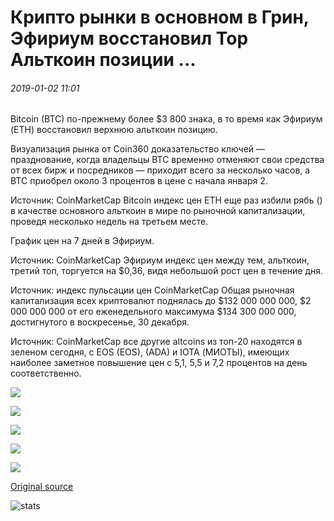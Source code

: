 # Крипто рынки в основном в Грин, Эфириум восстановил Top Альткоин позиции ...

###### 2019-01-02 11:01

Bitcoin (BTC) по-прежнему более $3 800 знака, в то время как Эфириум (ETH) восстановил верхнюю альткоин позицию.

Визуализация рынка от Coin360 доказательство ключей — празднование, когда владельцы BTC временно отменяют свои средства от всех бирж и посредников — приходит всего за несколько часов, а BTC приобрел около 3 процентов в цене с начала января 2.

Источник: CoinMarketCap Bitcoin индекс цен ETH еще раз избили рябь () в качестве основного альткоин в мире по рыночной капитализации, проведя несколько недель на третьем месте.

График цен на 7 дней в Эфириум.

Источник: CoinMarketCap Эфириум индекс цен между тем, альткоин, третий топ, торгуется на $0,36, видя небольшой рост цен в течение дня.

Источник: индекс пульсации цен CoinMarketCap Общая рыночная капитализация всех криптовалют поднялась до $132 000 000 000, $2 000 000 000 от его еженедельного максимума $134 300 000 000, достигнутого в воскресенье, 30 декабря.

Источник: CoinMarketCap все другие altcoins из топ-20 находятся в зеленом сегодня, с EOS (EOS), (ADA) и IOTA (МИОТЫ), имеющих наиболее заметное повышение цен с 5,1, 5,5 и 7,2 процентов на день соответственно.

![](https://s3.cointelegraph.com/storage/uploads/view/7f93722e9e082ce995d046ad8c1880b2.png)

![](https://s3.cointelegraph.com/storage/uploads/view/520e991c608136bf8bc2f27bcdc4db5d.png)

![](https://s3.cointelegraph.com/storage/uploads/view/df86e7b19612fdb1f2e4867c1f84dc83.png)

![](https://s3.cointelegraph.com/storage/uploads/view/76b886e6ad3f53d93fc0e243b55a8809.png)

![](https://s3.cointelegraph.com/storage/uploads/view/9a200b89cb55c75ac0344090efc19a58.png)

[Original source](https://cointelegraph.com/news/crypto-markets-are-mostly-in-green-ethereum-regains-top-altcoin-position)

![stats](https://c.statcounter.com/11760860/0/a89fa40b/1/ "stats")